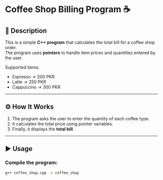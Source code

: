 # Coffee Shop Billing Program ☕

## 📌 Description
This is a simple **C++ program** that calculates the total bill for a coffee shop order.  
The program uses **pointers** to handle item prices and quantities entered by the user.  

Supported items:
- Espresso → 200 PKR
- Latte → 250 PKR
- Cappuccino → 300 PKR

---

## ⚙️ How It Works
1. The program asks the user to enter the quantity of each coffee type.
2. It calculates the total price using pointer variables.
3. Finally, it displays the **total bill**.

---

## ▶️ Usage

### Compile the program:
```bash
g++ coffee_shop.cpp -o coffee_shop